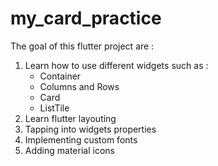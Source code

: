 # my_card_practice

The goal of this flutter project are :
1. Learn how to use different widgets such as :
   - Container
   - Columns and Rows
   - Card
   - ListTile
2. Learn flutter layouting
3. Tapping into widgets properties
4. Implementing custom fonts
5. Adding material icons
